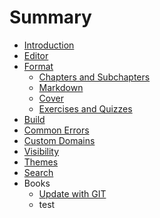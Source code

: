 # Summary

* [Introduction](README.md)
* [Editor](editor/README.md)
* [Format](book/format.md)
   * [Chapters and Subchapters](book/chapters.md)
   * [Markdown](markdown/README.md)
   * [Cover](book/cover.md)
   * [Exercises and Quizzes](book/exercises.md)
* [Build](book/build.md)
* [Common Errors](book/errors.md)
* [Custom Domains](book/domains.md)
* [Visibility](book/visibility.md)
* [Themes](book/themes.md)
* [Search](platform/search.md)
* Books
   * [Update with GIT](book/push.md)
   * test

